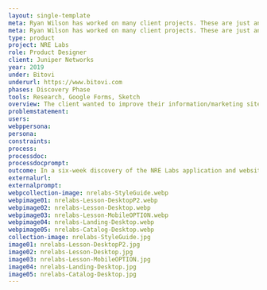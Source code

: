 ```yaml
---
layout: single-template
meta: Ryan Wilson has worked on many client projects. These are just an example of some of the excellent product design work that he could do on your project.
meta: Ryan Wilson has worked on many client projects. These are just an example of some of the excellent product design work that he could do on your project.
type: product
project: NRE Labs
role: Product Designer
client: Juniper Networks
year: 2019
under: Bitovi
underurl: https://www.bitovi.com
phases: Discovery Phase
tools: Research, Google Forms, Sketch
overview: The client wanted to improve their information/marketing site as well their application, an existing product that helps users train to be Network Reliability Engineers (NREs). We engaged with the client starting with a Discovery phase, documented here. <br><br> We performed user interviews, two different heuristic analyses, a user flow review, an aesthetic review, and a responsive design audit.
problemstatement:
users:
webppersona:
persona:
constraints:
process:
processdoc:
processdocprompt:
outcome: In a six-week discovery of the NRE Labs application and website were able to come back with an actionable list of requirements to for a refinement phase, including 40+ points for refining the product in the next phase, high-level website design concepts and aesthetic design requirements including&#58; <br>• A basic style guide <br>• Identifying the need for an in-depth accessibility (a11y) review <br>• Issues and solutions for fixing the website responsive design <br>• A strong recommendation for performance improvements <br>• Recommendations for improvements of the training app <br>• Concepts for a mobile training layout
externalurl:
externalprompt:
webpcollection-image: nrelabs-StyleGuide.webp
webpimage01: nrelabs-Lesson-DesktopP2.webp
webpimage02: nrelabs-Lesson-Desktop.webp
webpimage03: nrelabs-Lesson-MobileOPTION.webp
webpimage04: nrelabs-Landing-Desktop.webp
webpimage05: nrelabs-Catalog-Desktop.webp
collection-image: nrelabs-StyleGuide.jpg
image01: nrelabs-Lesson-DesktopP2.jpg
image02: nrelabs-Lesson-Desktop.jpg
image03: nrelabs-Lesson-MobileOPTION.jpg
image04: nrelabs-Landing-Desktop.jpg
image05: nrelabs-Catalog-Desktop.jpg
---
```

